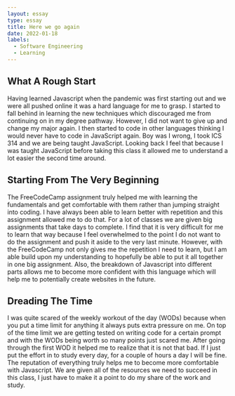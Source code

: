 ```yaml
---
layout: essay
type: essay
title: Here we go again
date: 2022-01-18
labels:
  - Software Engineering
  - Learning
---
```


## What A Rough Start

Having learned Javascript when the pandemic was first starting out and we were all pushed online it was a hard language for me to grasp. I started to fall behind in learning the new techniques which discouraged me from continuing on in my degree pathway. However, I did not want to give up and change my major again. I then started to code in other languages thinking I would never have to code in JavaScript again. Boy was I wrong, I took ICS 314 and we are being taught JavaScript. Looking back I feel that because I was taught JavaScript before taking this class it allowed me to understand a lot easier the second time around. 

## Starting From The Very Beginning

The FreeCodeCamp assignment truly helped me with learning the fundamentals and get comfortable with them rather than jumping straight into coding. I have always been able to learn better with repetition and this assignment allowed me to do that. For a lot of classes we are given big assignments that take days to complete. I find that it is very difficult for me to learn that way because I feel overwhelmed to the point I do not want to do the assignment and push it aside to the very last minute. However, with the FreeCodeCamp not only gives me the repetition I need to learn, but I am able build upon my understanding to hopefully be able to put it all together in one big assignment.  Also, the breakdown of Javascript into different parts allows me to become more confident with this language which will help me to potentially create websites in the future.

## Dreading The Time

I was quite scared of the weekly workout of the day (WODs) because when you put a time limit for anything it always puts extra pressure on me. On top of the time limit we are getting tested on writing code for a certain prompt and with the WODs being worth so many points just scared me. After going through the first WOD it helped me to realize that it is not that bad. If I just put the effort in to study every day, for a couple of hours a day I will be fine. The reputation of everything truly helps me to become more comfortable with Javascript. We are given all of the resources we need to succeed in this class, I just have to make it a point to do my share of the work and study. 
